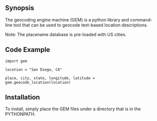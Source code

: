 ## Synopsis

The geocoding engine machine (GEM) is a python library and command-line tool that can be used to geocode text-based location descriptions.  

Note: The placename database is pre-loaded with US cities.

## Code Example

~~~~
import gem

location = "San Diego, CA"

place, city, state, longitude, latitude = gem.geocode_location(location)
~~~~

## Installation

To install, simply place the GEM files under a directory that is in the PYTHONPATH.
